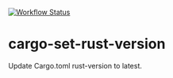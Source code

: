 [![Workflow Status](https://github.com/leighmcculloch/cargo-set-rust-version/workflows/main/badge.svg)](https://github.com/leighmcculloch/cargo-set-rust-version/actions?query=workflow%3A%22main%22)

# cargo-set-rust-version

Update Cargo.toml rust-version to latest.
